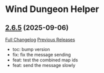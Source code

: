 # Wind Dungeon Helper

## [2.6.5](https://github.com/wind-addons/WindDungeonHelper/tree/2.6.5) (2025-09-06)
[Full Changelog](https://github.com/wind-addons/WindDungeonHelper/compare/2.6.4...2.6.5) [Previous Releases](https://github.com/wind-addons/WindDungeonHelper/releases)

- toc: bump version  
- fix: fix the message sending  
- feat: test the combined map ids  
- feat: send the message slowly  
